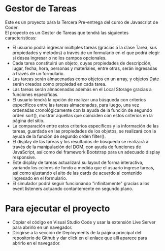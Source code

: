 # Gestor de Tareas
Este es un proyecto para la Tercera Pre-entrega del curso de Javascript de Coder.  
El proyecto es un Gestor de Tareas que tendrá las siguientes características:

* El usuario podrá ingresar múltiples tareas (gracias a la clase Tarea, sus propiedades y métodos) a través
  de un formulario en el que podrá elegir si desea ingresar o no los campos opcionales.
* Cada tarea constituirá un objeto, cuyas propiedades de descripción, lugar, fecha, hora, personas y 
  materiales, entre otras, serán ingresadas a través de un formulario.
* Las tareas serán almacenadas como objetos en un array, y objetos Date serán creados como propiedad en cada tarea.
* Las tareas serán almacenadas además en el Local Storage gracias a funciones específicas.
* El usuario tendrá la opción de realizar una búsqueda con criterios específicos entre
  las tareas almacenadas, para luego, una vez ordenadas cronológicamente con la ayuda de la función de segundo 
  orden sort(), mostrar aquellas que coinciden con estos criterios en la página del sitio.
* La comparación entre estos criterios específicos y la información de las tareas, guardada en
  las propiedades de los objetos, se realizará con la ayuda de la función de segundo orden filter().
* El display de las tareas y los resultados de búsqueda se realizará a través de la manipulación del DOM, 
  con ayuda de funciones de JavaScript, así como del framework Bootstrap para un adecuado display responsive.
* Este display de tareas actualizará su layout de forma interactiva, variando los colores de fondo a medida que
  el usuario ingrese tareas, así como ajustando el alto de las cards de acuerdo al contenido ingresado en el 
  formulario.
* El simulador podrá seguir funcionando "infinitamente" gracias a los event listeners actuando contantemente
  en segundo plano.

# Para ejecutar el proyecto

* Copiar el código en Visual Studio Code y usar la extensión Live Server para abrirlo en un navegador.
* Dirigirse a la sección de Deployments de la página principal del repositorio de Github y dar click
  en el enlace que allí aparece para abrirlo en el navegador.